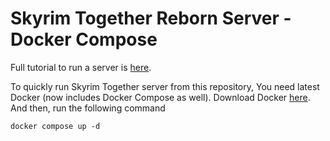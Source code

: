 # Skyrim Together Reborn Server - Docker Compose
Full tutorial to run a server is [here](https://wiki.tiltedphoques.com/tilted-online/guides/server-guide).

To quickly run Skyrim Together server from this repository, You need latest Docker (now includes Docker Compose as well). Download Docker [here](https://www.docker.com/get-started/).
And then, run the following command

```
docker compose up -d
```
